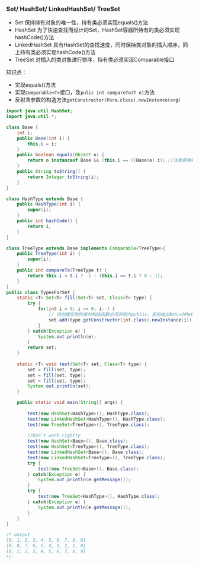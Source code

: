 ### Set/ HashSet/ LinkedHashSet/ TreeSet
* Set 保持持有对象的唯一性，持有类必须实现equals()方法  
* HashSet 为了快速查找而设计的Set，HashSet容器所持有的类必须实现hashCode()方法  
* LinkedHashSet 具有HashSet的查找速度，同时保持类对象的插入顺序，同上持有类必须实现hashCode()方法  
* TreeSet 对插入的类对象进行排序，持有类必须实现Comparable接口

知识点：
* 实现equals()方法
* 实现`Comparable<T>`接口，及`pulic int compareTo(T e)`方法
* 反射含参数的构造方法`getConstructor(Para.class).newInstence(arg)`
```java
import java.util.HashSet;
import java.util.*;

class Base {
	int i;
	public Base(int i) {
		this.i = i;
	}
	public boolean equals(Object o) {
		return o instanceof Base && (this.i == ((Base)o).i); //注意要强制类型转换，否则不能访问字段i;
	}
	public String toString() {
		return Integer.toString(i);
	}
}

class HashType extends Base {
	public HashType(int i) {
		super(i);
	}
	public int hashCode() {
		return i;
	}
}

class TreeType extends Base implements Comparable<TreeType>{
	public TreeType(int i) {
		super(i);
	}
	public int compareTo(TreeType t) {
		return this.i < t.i ? -1 : (this.i == t.i ? 0 : 1);
	}
}
public class TypesForSet {
	static <T> Set<T> fill(Set<T> set, Class<T> type) {
		try {
			for(int i = 9; i >= 0; i--) {
				// 待创建实例的类的构造函数必须声明为public，否则抛出NoSuchMethodException
				set.add(type.getConstructor(int.class).newInstance(i));
			}
		} catch(Exception e) {
			System.out.println(e);
		}
		return set;
	}
	
	static <T> void test(Set<T> set, Class<T> type) {
		set = fill(set, type);
		set = fill(set, type);
		set = fill(set, type);
		System.out.println(set);
	}

	public static void main(String[] args) {
		
		test(new HashSet<HashType>(), HashType.class);
		test(new LinkedHashSet<HashType>(), HashType.class);
		test(new TreeSet<TreeType>(), TreeType.class);
		
		//Don't work rightly
		test(new HashSet<Base>(), Base.class);
		test(new HashSet<TreeType>(), TreeType.class);
		test(new LinkedHashSet<Base>(), Base.class);
		test(new LinkedHashSet<TreeType>(), TreeType.class);
		try {
			test(new TreeSet<Base>(), Base.class);
		} catch(Exception e) {
			System.out.println(e.getMessage());
		}
		try {
			test(new TreeSet<HashType>(), HashType.class);
		} catch(Exception e) {
			System.out.println(e.getMessage());
		}
	}
}

/* output
[0, 1, 2, 3, 4, 5, 6, 7, 8, 9]
[9, 8, 7, 6, 5, 4, 3, 2, 1, 0]
[0, 1, 2, 3, 4, 5, 6, 7, 8, 9]
*/
```
